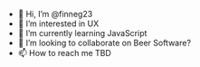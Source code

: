 - 👋 Hi, I’m @finneg23
- 👀 I’m interested in UX
- 🌱 I’m currently learning JavaScript
- 💞️ I’m looking to collaborate on Beer Software?
- 📫 How to reach me TBD

<!---
finneg23/finneg23 is a ✨ special ✨ repository because its `README.md` (this file) appears on your GitHub profile.
You can click the Preview link to take a look at your changes.
--->
